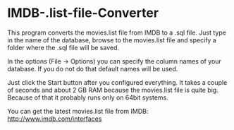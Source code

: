 # IMDB-.list-file-Converter
This program converts the movies.list file from IMDB to a .sql file. Just type in the name of the database, browse to the movies.list file and specify a folder where the .sql file will be saved.

In the options (File -> Options) you can specify the column names of your database. If you do not do that default names will be used.

Just click the Start button after you configured everything. It takes a couple of seconds and about 2 GB RAM because the movies.list file is quite big. Because of that it probably runs only on 64bit systems.

You can get the latest movies.list file from IMDB: http://www.imdb.com/interfaces
